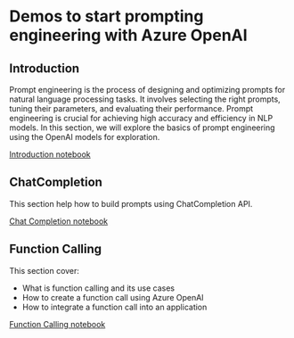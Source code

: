 # Demos to start prompting engineering with Azure OpenAI

## Introduction
Prompt engineering is the process of designing and optimizing prompts for natural language processing tasks. It involves selecting the right prompts, tuning their parameters, and evaluating their performance. Prompt engineering is crucial for achieving high accuracy and efficiency in NLP models. In this section, we will explore the basics of prompt engineering using the OpenAI models for exploration.

[Introduction notebook](./1.%20Introduction.ipynb)

## ChatCompletion

This section help how to build prompts using ChatCompletion API. 

[Chat Completion notebook](./2.%20ChatCompletion.ipynb)

## Function Calling

This section cover:  
- What is function calling and its use cases 
- How to create a function call using Azure OpenAI 
- How to integrate a function call into an application 

[Function Calling notebook](./3.%20FunctionCalling.ipynb)